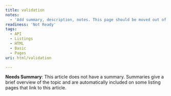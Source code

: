 ```yaml
---
title: validation
notes:
  - 'Add summary, description, notes. This page should be moved out of the guide/html_validation or somewhere.'
readiness: 'Not Ready'
tags:
  - API
  - Listings
  - HTML
  - Basic
  - Pages
uri: html/validation

---
```

**Needs Summary**: This article does not have a summary. Summaries give a brief overview of the topic and are automatically included on some listing pages that link to this article.

